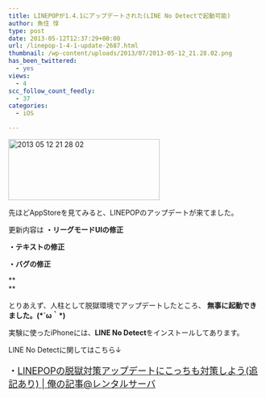 ```yaml
---
title: LINEPOPが1.4.1にアップデートされた(LINE No Detectで起動可能)
author: 魚住 惇
type: post
date: 2013-05-12T12:37:29+00:00
url: /linepop-1-4-1-update-2687.html
thumbnail: /wp-content/uploads/2013/07/2013-05-12_21.28.02.png
has_been_twittered:
  - yes
views:
  - 4
scc_follow_count_feedly:
  - 37
categories:
  - iOS

---
```

<img decoding="async" loading="lazy" title="2013-05-12_21.28.02.png" src="/wp-content/uploads/2013/05/2013-05-12_21.28.02.png" alt="2013 05 12 21 28 02" width="300" height="121" border="0" />

<!--more-->

先ほどAppStoreを見てみると、LINEPOPのアップデートが来てました。</p> 

更新内容は **・リーグモードUIの修正**

 **・テキストの修正**

 **・バグの修正**

**  
** 

とりあえず、人柱として脱獄環境でアップデートしたところ、 **無事に起動できました。(\*´ω｀\*)**

実験に使ったiPhoneには、**LINE No Detect**をインストールしてあります。

LINE No Detectに関してはこちら↓

<p style="font-size: 18px;">
  ・<a rel="nofollow" href="http://192.168.11.200:8000/linepop-jailbreak-2214.html" target="_blank">LINEPOPの脱獄対策アップデートにこっちも対策しよう(追記あり) | 俺の記事@レンタルサーバ</a>
</p></p>